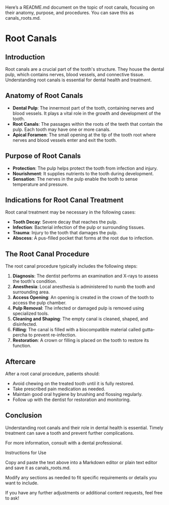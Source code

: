Here’s a README.md document on the topic of root canals, focusing on their anatomy, purpose, and procedures. You can save this as canals_roots.md.

# Root Canals

## Introduction
Root canals are a crucial part of the tooth's structure. They house the dental pulp, which contains nerves, blood vessels, and connective tissue. Understanding root canals is essential for dental health and treatment.

## Anatomy of Root Canals
- **Dental Pulp**: The innermost part of the tooth, containing nerves and blood vessels. It plays a vital role in the growth and development of the tooth.
- **Root Canals**: The passages within the roots of the teeth that contain the pulp. Each tooth may have one or more canals.
- **Apical Foramen**: The small opening at the tip of the tooth root where nerves and blood vessels enter and exit the tooth.

## Purpose of Root Canals
- **Protection**: The pulp helps protect the tooth from infection and injury.
- **Nourishment**: It supplies nutrients to the tooth during development.
- **Sensation**: The nerves in the pulp enable the tooth to sense temperature and pressure.

## Indications for Root Canal Treatment
Root canal treatment may be necessary in the following cases:
- **Tooth Decay**: Severe decay that reaches the pulp.
- **Infection**: Bacterial infection of the pulp or surrounding tissues.
- **Trauma**: Injury to the tooth that damages the pulp.
- **Abscess**: A pus-filled pocket that forms at the root due to infection.

## The Root Canal Procedure
The root canal procedure typically includes the following steps:
1. **Diagnosis**: The dentist performs an examination and X-rays to assess the tooth's condition.
2. **Anesthesia**: Local anesthesia is administered to numb the tooth and surrounding area.
3. **Access Opening**: An opening is created in the crown of the tooth to access the pulp chamber.
4. **Pulp Removal**: The infected or damaged pulp is removed using specialized tools.
5. **Cleaning and Shaping**: The empty canal is cleaned, shaped, and disinfected.
6. **Filling**: The canal is filled with a biocompatible material called gutta-percha to prevent re-infection.
7. **Restoration**: A crown or filling is placed on the tooth to restore its function.

## Aftercare
After a root canal procedure, patients should:
- Avoid chewing on the treated tooth until it is fully restored.
- Take prescribed pain medication as needed.
- Maintain good oral hygiene by brushing and flossing regularly.
- Follow up with the dentist for restoration and monitoring.

## Conclusion
Understanding root canals and their role in dental health is essential. Timely treatment can save a tooth and prevent further complications.

For more information, consult with a dental professional.

Instructions for Use

Copy and paste the text above into a Markdown editor or plain text editor and save it as canals_roots.md.

Modify any sections as needed to fit specific requirements or details you want to include.


If you have any further adjustments or additional content requests, feel free to ask!

